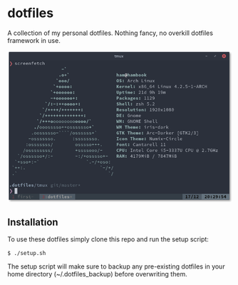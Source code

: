 dotfiles
========

A collection of my personal dotfiles. Nothing fancy, no overkill dotfiles framework in use.

![screenshot](screenshot.png)

Installation
------------
To use these dotfiles simply clone this repo and run the setup script:

    $ ./setup.sh

The setup script will make sure to backup any pre-existing dotfiles in your home directory (~/.dotfiles_backup) before overwriting them.


